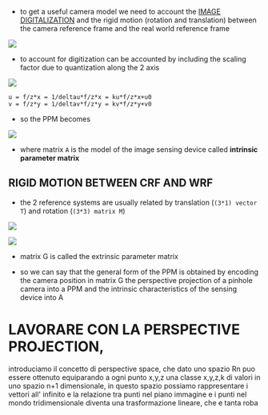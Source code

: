 
- to get a useful camera model we need to account the [IMAGE DIGITALIZATION](IMAGE%20DIGITALIZATION.md) and the rigid motion (rotation and translation) between the camera reference frame and the real world reference frame

![](Pasted%20image%2020231007103848.png)

- to account for digitization can be accounted by including the scaling factor due to quantization along the 2 axis

![](Pasted%20image%2020231007104143.png)

```
u = f/z*x = 1/deltau*f/z*x = ku*f/z*x+u0 
v = f/z*y = 1/deltav*f/z*y = kv*f/z*y+v0 
```

- so the PPM becomes

![](Pasted%20image%2020231007104606.png)

- where matrix `A` is the model of the image sensing device called **intrinsic parameter matrix**

## RIGID MOTION BETWEEN CRF AND WRF

- the 2 reference systems are usually related by translation (`(3*1) vector T`) and rotation (`(3*3) matrix M`)

![](Pasted%20image%2020231007105154.png)

![](Pasted%20image%2020231007105216.png)

- matrix G is called the extrinsic parameter matrix

- so we can say that the general form of the PPM is obtained by encoding the camera position in matrix G the perspective projection of a pinhole camera into a PPM and the intrinsic characteristics  of the sensing device into A






# LAVORARE CON LA PERSPECTIVE PROJECTION, 

introduciamo il concetto di perspective space, che dato uno spazio Rn puo essere ottenuto equiparando a ogni punto x,y,z una classe x,y,z,k di valori in uno spazio n+1 dimensionale, in questo spazio possiamo rappresentare i vettori all' infinito e la relazione tra punti nel piano immagine e i punti nel mondo tridimensionale diventa una trasformazione lineare, che e tanta roba



